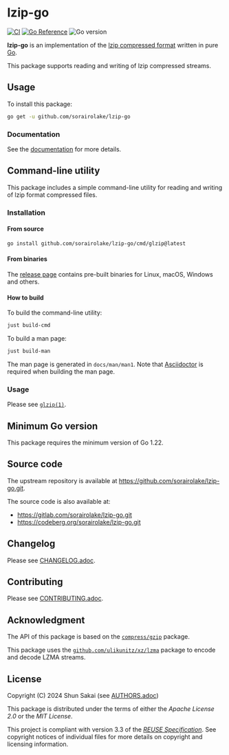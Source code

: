 <!--
SPDX-FileCopyrightText: 2024 Shun Sakai

SPDX-License-Identifier: Apache-2.0 OR MIT
-->

# lzip-go

[![CI][ci-badge]][ci-url]
[![Go Reference][reference-badge]][reference-url]
![Go version][go-version-badge]

**lzip-go** is an implementation of the [lzip compressed format] written in
pure [Go].

This package supports reading and writing of lzip compressed streams.

## Usage

To install this package:

```sh
go get -u github.com/sorairolake/lzip-go
```

### Documentation

See the [documentation][reference-url] for more details.

## Command-line utility

This package includes a simple command-line utility for reading and writing of
lzip format compressed files.

### Installation

#### From source

```sh
go install github.com/sorairolake/lzip-go/cmd/glzip@latest
```

#### From binaries

The [release page] contains pre-built binaries for Linux, macOS, Windows and
others.

#### How to build

To build the command-line utility:

```sh
just build-cmd
```

To build a man page:

```sh
just build-man
```

The man page is generated in `docs/man/man1`. Note that [Asciidoctor] is
required when building the man page.

### Usage

Please see [`glzip(1)`].

## Minimum Go version

This package requires the minimum version of Go 1.22.

## Source code

The upstream repository is available at
<https://github.com/sorairolake/lzip-go.git>.

The source code is also available at:

- <https://gitlab.com/sorairolake/lzip-go.git>
- <https://codeberg.org/sorairolake/lzip-go.git>

## Changelog

Please see [CHANGELOG.adoc].

## Contributing

Please see [CONTRIBUTING.adoc].

## Acknowledgment

The API of this package is based on the [`compress/gzip`] package.

This package uses the [`github.com/ulikunitz/xz/lzma`] package to encode and
decode LZMA streams.

## License

Copyright (C) 2024 Shun Sakai (see [AUTHORS.adoc])

This package is distributed under the terms of either the _Apache License 2.0_
or the _MIT License_.

This project is compliant with version 3.3 of the [_REUSE Specification_]. See
copyright notices of individual files for more details on copyright and
licensing information.

[ci-badge]: https://img.shields.io/github/actions/workflow/status/sorairolake/lzip-go/CI.yaml?branch=develop&style=for-the-badge&logo=github&label=CI
[ci-url]: https://github.com/sorairolake/lzip-go/actions?query=branch%3Adevelop+workflow%3ACI++
[reference-badge]: https://img.shields.io/badge/Go-Reference-steelblue?style=for-the-badge&logo=go
[reference-url]: https://pkg.go.dev/github.com/sorairolake/lzip-go
[go-version-badge]: https://img.shields.io/github/go-mod/go-version/sorairolake/lzip-go?style=for-the-badge&logo=go
[lzip compressed format]: https://www.nongnu.org/lzip/manual/lzip_manual.html#File-format
[Go]: https://go.dev/
[release page]: https://github.com/sorairolake/lzip-go/releases
[Asciidoctor]: https://asciidoctor.org/
[`glzip(1)`]: docs/man/man1/glzip.1.adoc
[CHANGELOG.adoc]: CHANGELOG.adoc
[CONTRIBUTING.adoc]: CONTRIBUTING.adoc
[`compress/gzip`]: https://pkg.go.dev/compress/gzip
[`github.com/ulikunitz/xz/lzma`]: https://pkg.go.dev/github.com/ulikunitz/xz/lzma
[AUTHORS.adoc]: AUTHORS.adoc
[_REUSE Specification_]: https://reuse.software/spec-3.3/
